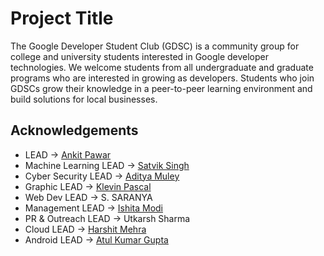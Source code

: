 
# Project Title

The Google Developer Student Club (GDSC) is a community group for college and university students interested in Google developer technologies. We welcome students from all undergraduate and graduate programs who are interested in growing as developers. Students who join GDSCs grow their knowledge in a peer-to-peer learning environment and build solutions for local businesses.

## Acknowledgements

- LEAD -> [Ankit Pawar](https://github.com/ankit8453)
- Machine Learning LEAD -> [Satvik Singh](https://github.com/SA7VIK)
- Cyber Security LEAD -> [Aditya Muley](https://github.com/Adi-45)
- Graphic LEAD -> [Klevin Pascal](https://github.com/klevin05)
- Web Dev LEAD -> S. SARANYA
- Management LEAD -> [Ishita Modi](https://github.com/ishitamodi03)
- PR & Outreach LEAD -> Utkarsh Sharma
- Cloud LEAD -> [Harshit Mehra](https://github.com/djharshit)
- Android LEAD -> [Atul Kumar Gupta](https://github.com/theatulgupta)